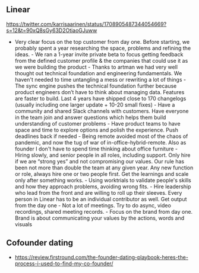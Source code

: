 
## Linear

https://twitter.com/karrisaarinen/status/1708905487344054669?s=12&t=90xQ8sGy63D2OtiaoGJuww

- Very clear focus on the top customer from day one. Before starting, we probably spent a year researching the space, problems and refining the ideas. - We ran a 1-year invite private beta to focus getting feedback from the defined customer profile & the companies that could use it as we were building the product - Thanks to artman we had very well thought out technical foundation and engineering fundamentals. We haven't needed to time untangling a mess or rewriting a lot of things - The sync engine pushes the technical foundation further because product engineers don’t have to think about managing data. Features are faster to build. Last 4 years have shipped close to 170 changelogs (usually including one larger update + 10-20 small fixes) - Have a community and shared Slack channels with customers. Have everyone in the team join and answer questions which helps them build understanding of customer problems - Have product teams to have space and time to explore options and polish the experience. Push deadlines back if needed - Being remote avoided most of the chaos of pandemic, and now the tug of war of in-office-hybrid-remote. Also as founder I don't have to spend time thinking about office furniture - Hiring slowly, and senior people in all roles, including support. Only hire if we are “strong yes” and not compromising our values. Our rule has been not more than double the team at any given year. Any new function or role, always hire one or two people first. Get the learnings and scale only after something works. - Using worktrials to validate people's skills and how they approach problems, avoiding wrong fits. - Hire leadership who lead from the front and are willing to roll up their sleeves. Every person in Linear has to be an individual contributor as well. Get output from the day one - Not a lot of meetings. Try to do async, video recordings, shared meeting records. - Focus on the brand from day one. Brand is about communicating your values by the actions, words and visuals

## Cofounder dating

- https://review.firstround.com/the-founder-dating-playbook-heres-the-process-i-used-to-find-my-co-founder/